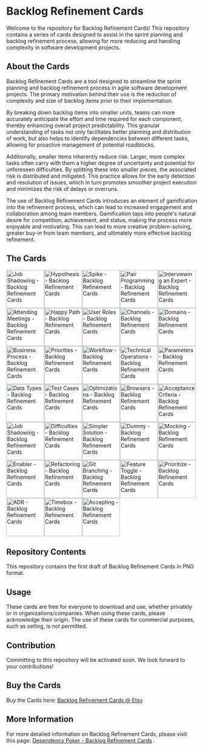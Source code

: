 # Backlog Refinement Cards
Welcome to the repository for Backlog Refinement Cards! This repository contains a series of cards designed to assist in the sprint planning and backlog refinement process, allowing for more reducing and handling complexity in software development projects.

## About the Cards
Backlog Refinement Cards are a tool designed to streamline the sprint planning and backlog refinement process in agile software development projects. The primary motivation behind their use is the reduction of complexity and size of backlog items prior to their implementation.

By breaking down backlog items into smaller units, teams can more accurately anticipate the effort and time required for each component, thereby enhancing overall project predictability. This granular understanding of tasks not only facilitates better planning and distribution of work, but also helps to identify dependencies between different tasks, allowing for proactive management of potential roadblocks.

Additionally, smaller items inherently reduce risk. Larger, more complex tasks often carry with them a higher degree of uncertainty and potential for unforeseen difficulties. By splitting these into smaller pieces, the associated risk is distributed and mitigated. This practice allows for the early detection and resolution of issues, which in turn promotes smoother project execution and minimizes the risk of delays or overruns.

The use of Backlog Refinement Cards introduces an element of gamification into the refinement process, which can lead to increased engagement and collaboration among team members. Gamification taps into people's natural desire for competition, achievement, and status, making the process more enjoyable and motivating. This can lead to more creative problem-solving, greater buy-in from team members, and ultimately more effective backlog refinement​.

## The Cards

<div style="display: flex; flex-wrap: wrap;">
  <img src="https://raw.githubusercontent.com/nilsbert/Backlog-Refinement-Cards/main/Cards%20as%20PNG/01%20-%20Job%20Shadowing.png" width="100" alt="Job Shadowing - Backlog Refinement Cards">
  <img src="https://raw.githubusercontent.com/nilsbert/Backlog-Refinement-Cards/main/Cards%20as%20PNG/02%20-%20Hypothesis.png" width="100" alt="Hypothesis - Backlog Refinement Cards">
  <img src="https://raw.githubusercontent.com/nilsbert/Backlog-Refinement-Cards/main/Cards%20as%20PNG/03%20-%20Spike.png" width="100" alt="Spike - Backlog Refinement Cards">
  <img src="https://raw.githubusercontent.com/nilsbert/Backlog-Refinement-Cards/main/Cards%20as%20PNG/04%20-%20Pair%20Programming.png" width="100" alt="Pair Programming - Backlog Refinement Cards">
  <img src="https://raw.githubusercontent.com/nilsbert/Backlog-Refinement-Cards/main/Cards%20as%20PNG/05%20-%20Interviewing%20an%20Expert.png" width="100" alt="Interviewing an Expert - Backlog Refinement Cards">
</div>

<div style="display: flex; flex-wrap: wrap;">
  <img src="https://raw.githubusercontent.com/nilsbert/Backlog-Refinement-Cards/main/Cards%20as%20PNG/06%20-%20Attending%20Meetings.png" width="100" alt="Attending Meetings - Backlog Refinement Cards">
  <img src="https://raw.githubusercontent.com/nilsbert/Backlog-Refinement-Cards/main/Cards%20as%20PNG/07%20-%20Happy%20Path.png" width="100" alt="Happy Path - Backlog Refinement Cards">
  <img src="https://raw.githubusercontent.com/nilsbert/Backlog-Refinement-Cards/main/Cards%20as%20PNG/08%20-%20User%20Roles.png" width="100" alt="User Roles - Backlog Refinement Cards">
  <img src="https://raw.githubusercontent.com/nilsbert/Backlog-Refinement-Cards/main/Cards%20as%20PNG/09%20-%20Channels.png" width="100" alt="Channels - Backlog Refinement Cards">
  <img src="https://raw.githubusercontent.com/nilsbert/Backlog-Refinement-Cards/main/Cards%20as%20PNG/10%20-%20Domains.png" width="100" alt="Domains - Backlog Refinement Cards">
</div>

<div style="display: flex; flex-wrap: wrap;">
  <img src="https://raw.githubusercontent.com/nilsbert/Backlog-Refinement-Cards/main/Cards%20as%20PNG/11%20-%20Busines%20Process.png" width="100" alt="Business Process - Backlog Refinement Cards">
  <img src="https://raw.githubusercontent.com/nilsbert/Backlog-Refinement-Cards/main/Cards%20as%20PNG/12%20-Priorities.png" width="100" alt="Priorities - Backlog Refinement Cards">
  <img src="https://raw.githubusercontent.com/nilsbert/Backlog-Refinement-Cards/main/Cards%20as%20PNG/13%20-%20Workflow.png" width="100" alt="Workflow - Backlog Refinement Cards">
  <img src="https://raw.githubusercontent.com/nilsbert/Backlog-Refinement-Cards/main/Cards%20as%20PNG/14%20-%20Technical%20Operations.png" width="100" alt="Technical Operations - Backlog Refinement Cards">
  <img src="https://raw.githubusercontent.com/nilsbert/Backlog-Refinement-Cards/main/Cards%20as%20PNG/15%20-%20Parameters.png" width="100" alt="Parameters - Backlog Refinement Cards">
</div>

<div style="display: flex; flex-wrap: wrap;">
  <img src="https://raw.githubusercontent.com/nilsbert/Backlog-Refinement-Cards/main/Cards%20as%20PNG/16%20-%20Data%20Types.png" width="100" alt="Data Types - Backlog Refinement Cards">
  <img src="https://raw.githubusercontent.com/nilsbert/Backlog-Refinement-Cards/main/Cards%20as%20PNG/17%20-%20Test%20Cases.png" width="100" alt="Test Cases - Backlog Refinement Cards">
  <img src="https://raw.githubusercontent.com/nilsbert/Backlog-Refinement-Cards/main/Cards%20as%20PNG/18%20-%20Optimizations.png" width="100" alt="Optimizations - Backlog Refinement Cards">
  <img src="https://raw.githubusercontent.com/nilsbert/Backlog-Refinement-Cards/main/Cards%20as%20PNG/19%20-%20Browsers.png" width="100" alt="Browsers - Backlog Refinement Cards">
  <img src="https://raw.githubusercontent.com/nilsbert/Backlog-Refinement-Cards/main/Cards%20as%20PNG/20%20-%20Acceptance%20Criterias.png" width="100" alt="Acceptance Criteria - Backlog Refinement Cards">
</div>

<div style="display: flex; flex-wrap: wrap;">
  <img src="https://raw.githubusercontent.com/nilsbert/Backlog-Refinement-Cards/main/Cards%20as%20PNG/20%20-%20Acceptance%20Criterias.png" width="100" alt="Job Shadowing - Backlog Refinement Cards">
  <img src="https://raw.githubusercontent.com/nilsbert/Backlog-Refinement-Cards/main/Cards%20as%20PNG/21%20-%20Difficulties.png" width="100" alt="Difficulties - Backlog Refinement Cards">
  <img src="https://raw.githubusercontent.com/nilsbert/Backlog-Refinement-Cards/main/Cards%20as%20PNG/22%20-%20Simpler%20Solution.png" width="100" alt="Simpler Solution - Backlog Refinement Cards">
  <img src="https://raw.githubusercontent.com/nilsbert/Backlog-Refinement-Cards/main/Cards%20as%20PNG/23%20-%20Dummy.png" width="100" alt="Dummy - Backlog Refinement Cards">
  <img src="https://raw.githubusercontent.com/nilsbert/Backlog-Refinement-Cards/main/Cards%20as%20PNG/24%20-%20Mocking.png" width="100" alt="Mocking - Backlog Refinement Cards">
</div>

<div style="display: flex; flex-wrap: wrap;">
  <img src="https://raw.githubusercontent.com/nilsbert/Backlog-Refinement-Cards/main/Cards%20as%20PNG/25%20-%20Enabler.png" width="100" alt="Enabler - Backlog Refinement Cards">
  <img src="https://raw.githubusercontent.com/nilsbert/Backlog-Refinement-Cards/main/Cards%20as%20PNG/26%20-%20Refactoring.png" width="100" alt="Refactoring - Backlog Refinement Cards">
  <img src="https://raw.githubusercontent.com/nilsbert/Backlog-Refinement-Cards/main/Cards%20as%20PNG/27%20-%20Git%20Braching.png" width="100" alt="Git Branching - Backlog Refinement Cards">
  <img src="https://raw.githubusercontent.com/nilsbert/Backlog-Refinement-Cards/main/Cards%20as%20PNG/28%20-%20Feature%20Toggle.png" width="100" alt="Feature Toggle - Backlog Refinement Cards">
  <img src="https://raw.githubusercontent.com/nilsbert/Backlog-Refinement-Cards/main/Cards%20as%20PNG/29%20-%20Priorizize.png" width="100" alt="Prioritize - Backlog Refinement Cards">
</div>

<div style="display: flex; flex-wrap: wrap;">
  <img src="https://raw.githubusercontent.com/nilsbert/Backlog-Refinement-Cards/main/Cards%20as%20PNG/30%20-%20ADR.png" width="100" alt="ADR - Backlog Refinement Cards">
  <img src="https://raw.githubusercontent.com/nilsbert/Backlog-Refinement-Cards/main/Cards%20as%20PNG/31%20-%20Timebox.png" width="100" alt="Timebox - Backlog Refinement Cards">
  <img src="https://raw.githubusercontent.com/nilsbert/Backlog-Refinement-Cards/main/Cards%20as%20PNG/32%20-%20Accepting.png" width="100" alt="Accepting - Backlog Refinement Cards">
</div>

## Repository Contents
This repository contains the first draft of Backlog Refinement Cards in PNG format.

## Usage
These cards are free for everyone to download and use, whether privately or in organizations/companies. When using these cards, please acknowledge their origin. The use of these cards for commercial purposes, such as selling, is not permitted.

## Contribution
Committing to this repository will be activated soon. We look forward to your contributions!

## Buy the Cards
Buy the Cards here: [Backlog Refinement Cards @ Etsy](https://www.etsy.com/de/listing/1683651990/backlog-refinement-cards)

## More Information
For more detailed information on Backlog Refinement Cards, please visit this page: [Dependency Poker - Backlog Refinement Cards](https://www.dependencypoker.com/backlog-refinement-cards)
.
